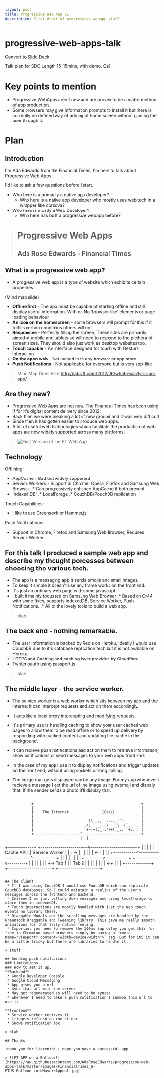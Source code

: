 ```yaml
---
layout: post
title: Progressive Web App V1
description: First draft of progressive webapp stuff
---
```


# progressive-web-apps-talk

[Convert to Slide Deck](#aslides)
<script src="scripts/post-to-slides.js"></script>

Talk plan for SDC
Length 15-15mins, with demo.
Qs?

# Key points to mention
 * Progressive WebApps aren't new and are proven to be a viable method of app production.
 * Some browsers may give information prompts to install it but there is currently no defined way of adding ot home screen without guiding the user through it.


# Plan

## Introduction

I'm Ada Edwards from the Financial Times, I'm here to talk about Progressive Web Apps.

I'd like to ask a few questions before I start.

* Who here is a primarily a native app developer?
  * Who here is a native app developer who mostly uses web tech in a wrapper like cordova?
* Who here is mostly a Web Developer?
  * Who here has built a progressive webapp before?

>
># Progressive Web Apps
>
>## Ada Rose Edwards - Financial Times
>

## What is a progressive web app?

* A progressive web app is a type of website which exhibits certain properties.

(Mind map slide)

* **Offline first** - The app must be capable of starting offline and still display useful information. With no No ‘browser-like’ elements or page loading behaviour
* **An icon on the homescreen** - some browsers will prompt for this if it fulfills certain conditions others will not.
* **Responsive** - Perfectly filling the screen, These sites are primarily aimed at mobile and tablets so will need to respond to the plethera of screen sizes. They should also just work as desktop websites too.
* **Touch capable** - An interface designed for touch with Gesture interaction
* **On the open web** - Not locked in to any browser or app store.
* **Push Notifications** - Not applicable for everyone but is very app-like

> Mind Map Goes here
> http://labs.ft.com/2012/06/what-exactly-is-an-app/

## Are they new?

 * Progressive Web Apps are not new. The Financial Times has been using if for it's digital content delivery since 2012:
 * Back then we were breaking a lot of new ground and it was very difficult
 * Since then it has gotten easier to produce web apps. 
 * A lot of useful web technologies which facilitate the production of web apps are now widely supported across many platforms.

>![First Version of the FT Web App](https://raw.githubusercontent.com/AdaRoseEdwards/progressive-web-apps-talk/master/images/ipad-home.jpg)

## Technology

Offlining:
* AppCache - Bad but widely supported
* Service Workers - Support in Chrome, Opera, Firefox and Samsung Web Browser. 
.* Can progressively enhance AppCache if both present
* Indexed DB'
.* LocalForage
.* CouchDB/PouchDB replication

Touch Capabilities:
 * I like to use Greensock or Hammer.js

Push Notifications:
* Support in Chrome, Firefox and Samsung Web Browser, Requires Service Worker

## For this talk I produced a sample web app and describe my thought porcesses between choosing the various tech.

 * The app is a messaging app it sends emojis and small images.
 * To keep it simple it doesn't use any frame works on the front end.
 * It's just an ordinary web page with some javascript.
 * I built it mainly focussed on Samsung Web Browser
 .* Based on Cr44 with some fixes, supports indexedDB, Service Worker, Push Notifications.
 .* All of the lovely tools to build a web app.


> blah

## The back end - nothing remarkable.

 * The user information is backed by Redis on Heroku, ideally I would use CouchDB due to it's database replication tech but it is not available on Heroku.
 * HTTPS and Caching and caching layer provided by Cloudflare
 * Twitter oauth using passport.js

> blah

## The middle layer - the service worker.

 * The service worker is a web worker which sits between my app and the internet it can intercept requests and act on them accordingly.
 * It acts like a local proxy intercepting and modifying requests.
 * It's primary use is handling caching to show your user cached web pages to allow them to be read offline or to speed up delivery by responding with cached content and updating the cache in the background.
 * It can recieve push notifications and act on them to retrieve information, show notifications or send messages to your web apps front end.

 * In the case of my app I use it to display notifications and trigger updates on the front end, without using sockets or long polling.
 * The image that gets displayed can be any image. For my app whenever I recieve a message I get the url of the image using twemoji and dispaly that. If the sender sends a photo it'll display that.

> ```
                +-------------------------------------------------+
                |                                                 |
                |    The Internet               (Cats)            |
                |                                                 |
                |                         )\._.,--....,'``.       |
                |                        /;   _.. \   _\  (`._ ,. |
                |                       `+--+(,_..'++(,_..'`+.;.' |
                +---------------------^---------------------------+
                                      |  |
+-------------+ +------------------------v------------------------+
|             | |                                                 |
|  Cache API  | |   Service Worker                                |
|             +->                                                 |
|             | |                                                 |
|             <-+                                                 |
|             | +------------^-----------------------^------------+
|             |           |  |                       |  |
|             | +---------v------------+    +-----------v---------+
|             | |                      |    |                     |
|             +->  Tab 1               |    |    Tab 2            |
|             | |                      |    |                     |
|             <-+                      |    |                     |
+-------------+ +----------------------+    +---------------------+
```

## The client
 * If I was using CouchDB I would use PouchDB which can replicate CouchDB databases. So I could maintain a replica of the user's messages across the frontend and backend. 
 * Instead I am just pulling down messages and using localforage to store them in indexedDB.
 * Touch interactions are mostly handled with just the Web touch events no library there.
 * Draggable Modals and the scrolling messages are handled by the Greensock Draggable and Tweening library. This gave me really smooth animations for that truly native feeling.
 * Important you need to remove the 300ms tap delay you get this for free in Chromium based browsers simply by having a `<meta name="viewport" content="width=device-width">` tag. But for iOS it can be a little tricky but there are libraries to handle it.

> stuff

## Sending push notifcations
### Limitations
### How to set it up,
**Backend**
 * Google Developer Console
 * Google Cloud Messaging
 * App gives you a url
 * Sync that url with the server
 * May get regenerated so will need to be synced
 * whenever I need to make a push notification I summon this url to use it

**frontend**
 * Service worker recieves it.
 * Triggers refresh on the client
 * SHows notification box

> blah

## Thanks

Thank you for listening I hope you have a successful app

> ![FT APP on a Balloon!](https://raw.githubusercontent.com/AdaRoseEdwards/progressive-web-apps-talk/master/images/FinancialTimes_G-FTUS_Balloon_LordMayorsAppeal.jpg)
